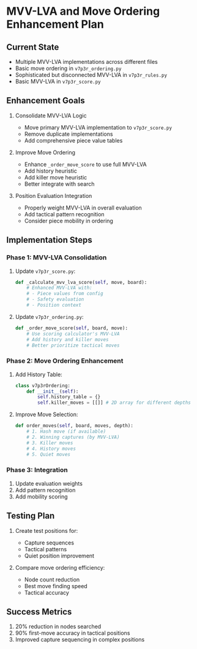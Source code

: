 # MVV-LVA and Move Ordering Enhancement Plan

## Current State
- Multiple MVV-LVA implementations across different files
- Basic move ordering in `v7p3r_ordering.py`
- Sophisticated but disconnected MVV-LVA in `v7p3r_rules.py`
- Basic MVV-LVA in `v7p3r_score.py`

## Enhancement Goals
1. Consolidate MVV-LVA Logic
   - Move primary MVV-LVA implementation to `v7p3r_score.py`
   - Remove duplicate implementations
   - Add comprehensive piece value tables

2. Improve Move Ordering
   - Enhance `_order_move_score` to use full MVV-LVA
   - Add history heuristic
   - Add killer move heuristic
   - Better integrate with search

3. Position Evaluation Integration
   - Properly weight MVV-LVA in overall evaluation
   - Add tactical pattern recognition
   - Consider piece mobility in ordering

## Implementation Steps

### Phase 1: MVV-LVA Consolidation
1. Update `v7p3r_score.py`:
   ```python
   def _calculate_mvv_lva_score(self, move, board):
       # Enhanced MVV-LVA with:
       # - Piece values from config
       # - Safety evaluation
       # - Position context
   ```

2. Update `v7p3r_ordering.py`:
   ```python
   def _order_move_score(self, board, move):
       # Use scoring calculator's MVV-LVA
       # Add history and killer moves
       # Better prioritize tactical moves
   ```

### Phase 2: Move Ordering Enhancement
1. Add History Table:
   ```python
   class v7p3rOrdering:
       def __init__(self):
           self.history_table = {}
           self.killer_moves = [[]] # 2D array for different depths
   ```

2. Improve Move Selection:
   ```python
   def order_moves(self, board, moves, depth):
       # 1. Hash move (if available)
       # 2. Winning captures (by MVV-LVA)
       # 3. Killer moves
       # 4. History moves
       # 5. Quiet moves
   ```

### Phase 3: Integration
1. Update evaluation weights
2. Add pattern recognition
3. Add mobility scoring

## Testing Plan
1. Create test positions for:
   - Capture sequences
   - Tactical patterns
   - Quiet position improvement

2. Compare move ordering efficiency:
   - Node count reduction
   - Best move finding speed
   - Tactical accuracy

## Success Metrics
1. 20% reduction in nodes searched
2. 90% first-move accuracy in tactical positions
3. Improved capture sequencing in complex positions
